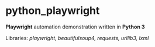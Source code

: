 # python_playwright

**Playwright** automation demonstration written in **Python 3**

Libraries: *playwright, beautifulsoup4, requests, urllib3, lxml*
